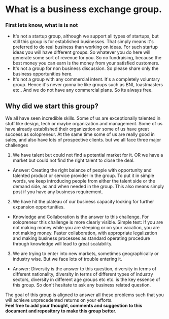 # What is a business exchange group.

### First lets know, what is is not
-  It's not a startup group, although we support all types of startups, but still this group is for established businesses. That simply means it's preferred to do real business than working on ideas. For such startup ideas you will have different groups. So whatever you do here will generate some sort of revenue for you. So no fundraising, because the best money you can earn is the money from your satisfied customers. 
- It's not a group for non business discussion. So please share only the business opportunities here.
- It's not a group with any commercial intent. It's a completely voluntary group. Hence it's never gonna be like groups such as BNI, toastmasters etc.. And we do not have any commercial plans. So its always free.  
   
   
## Why did we start this group?
We all have seen incredible skills. Some of us are exceptionally talented in stuff like design, tech or maybe organization and management. Some of us have already established their organization or some of us have great success as solopreneur. At the same time some of us are really good in sales, and also have lots of prospective clients. but we all face three major challenges
1. We  have talent but could not find a potential market for it. OR we have a market but could not find the right talent to close the deal.
- Answer: Creating the right balance of people with opportunity and talented product or service provider in the group. To put  it in simple words, we keep introducing people from either the talent side or the demand side, as and when needed in the group. This also means simply post if you have any business requirement.

2.  We have hit the plateau  of our business capacity looking for  further expansion opportunities.
-  Knowledge and Collaboration is the answer to this challenge. For solopreneur this challenge is more clearly visible.
Simple test: If you are not making money while you are sleeping or on your vacation, you are not making money. Faster collaboration, with appropriate legalization and making business processes as standard operating procedure through knowledge will lead to great scalability.   

3. We are trying to enter into new markets, sometimes geographically or industry wise. But we face lots of trouble entering it. 
- Answer: Diversity is the answer to this question, diversity in terms of different nationality, diversity in terms of different types of industry sectors, diversity in different age groups etc etc. is the key essence of this group. So don't hesitate to ask any business related question. 

The goal of this group is aligned to answer all these problems such that you will achieve unprecedented returns on your efforts.   
**Feel free to add your thought, comments and suggestion to this document and repository to make this group better.**  

